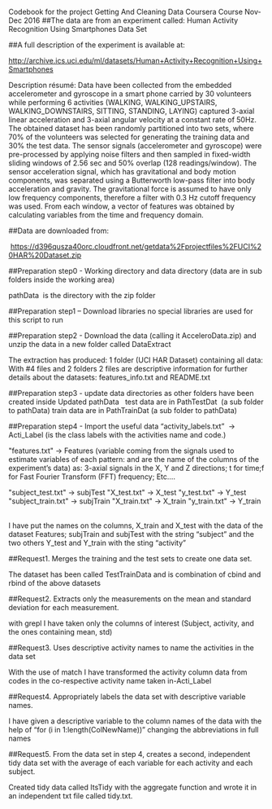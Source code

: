 

Codebook for the project Getting And Cleaning Data Coursera
Course Nov-Dec 2016
##The data are from an experiment called: Human Activity Recognition Using Smartphones Data Set 

##A full description of the experiment is available at:

http://archive.ics.uci.edu/ml/datasets/Human+Activity+Recognition+Using+Smartphones

Description résumé: Data have been collected from the embedded
accelerometer and gyroscope in a smart phone carried by 30 volunteers while
performing 6 activities (WALKING, WALKING_UPSTAIRS, WALKING_DOWNSTAIRS,
SITTING, STANDING, LAYING) captured 3-axial linear acceleration and 3-axial
angular velocity at a constant rate of 50Hz. The obtained dataset has been
randomly partitioned into two sets, where 70% of the volunteers was selected
for generating the training data and 30% the test data. 
The sensor signals (accelerometer and gyroscope) were pre-processed by applying
noise filters and then sampled in fixed-width sliding windows of 2.56 sec and
50% overlap (128 readings/window). The sensor acceleration signal, which has
gravitational and body motion components, was separated using a Butterworth
low-pass filter into body acceleration and gravity. The gravitational force is
assumed to have only low frequency components, therefore a filter with 0.3 Hz
cutoff frequency was used. From each window, a vector of features was obtained
by calculating variables from the time and frequency domain.



##Data are downloaded from: 

 https://d396qusza40orc.cloudfront.net/getdata%2Fprojectfiles%2FUCI%20HAR%20Dataset.zip

##Preparation step0 - Working directory and data directory (data are in sub folders inside the working area)

pathData  is the directory with the zip folder

##Preparation step1 – Download libraries
no special libraries are used for this script to run

##Preparation step2 - Download the data (calling it AcceleroData.zip) and unzip the data in a new folder called DataExtract

The extraction has produced:
1 folder (UCI HAR Dataset) containing all data: 
With #4 files and 2 folders
2 files are descriptive information for further details about the datasets: features_info.txt and README.txt 

##Preparation step3 - update data directories as other folders have been created inside
Updated pathData  
test data are in PathTestDat  (a sub folder to pathData)
train data are in PathTrainDat (a sub folder to pathData)

##Preparation step4 - Import the useful data 
“activity_labels.txt”  -> Acti_Label (is the class labels with the activities name and code.)

"features.txt" -> Features (variable coming from the signals used to estimate
variables of each pattern: and are the name of the columns of the experiment’s
data) as: 3-axial signals in the X, Y and Z directions; t for time;f for Fast
Fourier Transform (FFT) frequency; Etc.…

"subject_test.txt" -> subjTest
"X_test.txt" -> X_test
"y_test.txt" -> Y_test
"subject_train.txt" -> subjTrain
"X_train.txt" -> X_train
"y_train.txt" -> Y_train
 

I have put the names on the columns, X_train and X_test with the data of the dataset Features;
subjTrain and subjTest with the string “subject”
and the two others Y_test and Y_train with the sting “activity”

##Request1. Merges the training and the test sets to create one data set.

The dataset has been called TestTrainData and is combination of cbind and rbind of the above datasets

##Request2. Extracts only the measurements on the mean and standard deviation for each measurement. 

with grepl I have taken only the columns of interest (Subject, activity, and the ones containing mean, std)

##Request3. Uses descriptive activity names to name the activities in the data set

With the use of match I have transformed the activity column data from codes in the co-respective activity name taken in-Acti_Label

##Request4. Appropriately labels the data set with descriptive variable names. 

I have given a descriptive variable to the column names of the data with the help of “for (i in 1:length(ColNewName))” changing the abbreviations in full names

##Request5. From the data set in step 4, creates a second, independent tidy data set with the average of each variable for each activity
and each subject.

Created tidy data called ItsTidy with the aggregate function
and wrote it in an independent txt file called tidy.txt.

 

